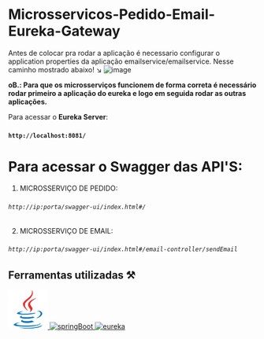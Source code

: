 # Microsservicos-Pedido-Email-Eureka-Gateway


Antes de colocar pra rodar a aplicação é necessario configurar o application properties da aplicação emailservice/emailservice.
Nesse caminho mostrado abaixo! ↘️
![image](https://github.com/pedromatos2806/Microsservicos-SpringBoot-Pedido-Email-Eureka-Gateway/assets/112106104/2af5cdb4-8888-41ff-82cf-7866a25e6b39)

<strong>oB.: Para que os microsserviços funcionem de forma correta é necessário rodar primeiro a aplicação do eureka e logo em seguida rodar as outras aplicações.</strong>

Para acessar o <b>Eureka Server</b>: 
#### `http://localhost:8081/`


Para acessar o Swagger das API'S:
===

1. MICROSSERVIÇO DE PEDIDO:
###### `http://ip:porta/swagger-ui/index.html#/`

2. MICROSSERVIÇO DE EMAIL:
###### `http://ip:porta/swagger-ui/index.html#/email-controller/sendEmail`

###



## Ferramentas utilizadas ⚒️

<a href="https://www.java.com" target="_blank"> <img src="https://raw.githubusercontent.com/devicons/devicon/master/icons/java/java-original.svg" alt="java" width="80" height="80"/> </a> 
<a href="https://spring.io/" target="_blank"> <img src="https://blogger.googleusercontent.com/img/b/R29vZ2xl/AVvXsEgJAJ7SLKbvmSOA9_FkUHXYJ_L-18VxWk8dkE5DZUS57rdv1h8VO_-9dZV8XLDyUU0CqNmP_xSuH-8M_4eb9iRl_H1jhNwEgMfNikP4uen0cjoIArBdighn4XVOxDX81lPQvajhBM7xlbw/s1600/spring-framework.png" alt="springBoot" width="90" height="60"/> </a>
<a href="https://spring.io/" target="_blank"> <img src="https://miro.medium.com/v2/resize:fit:486/1*mwUghPGDjdVNOe8y7Pkrpg.png" alt="eureka" width="90" height="60"/> </a>
###



